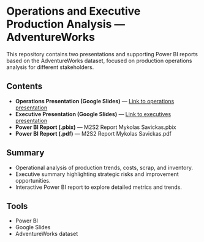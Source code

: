 <h1>Operations and Executive Production Analysis — AdventureWorks</h1>

<p>This repository contains two presentations and supporting Power BI reports based on the AdventureWorks dataset, focused on production operations analysis for different stakeholders.</p>

<h2>Contents</h2>
<ul>
  <li><strong>Operations Presentation (Google Slides)</strong> — <a href="https://docs.google.com/presentation/d/1_-N683IplAKISNRFuXRoQlDcF7o9eFnWAGxSYSr027U/edit?usp=sharing">Link to operations presentation</a></li>
  <li><strong>Executive Presentation (Google Slides)</strong> — <a href="https://docs.google.com/presentation/d/1YTHm8gK3VZnlksCpTy6p5barqKUvHXinWRdOQ-BlPZI/edit?usp=sharing">Link to executives presentation</a></li>
  <li><strong>Power BI Report (.pbix)</strong> — M2S2 Report Mykolas Savickas.pbix</li>
  <li><strong>Power BI Report (.pdf)</strong> — M2S2 Report Mykolas Savickas.pdf</li>
</ul>

<h2>Summary</h2>
<ul>
  <li>Operational analysis of production trends, costs, scrap, and inventory.</li>
  <li>Executive summary highlighting strategic risks and improvement opportunities.</li>
  <li>Interactive Power BI report to explore detailed metrics and trends.</li>
</ul>

<h2>Tools</h2>
<ul>
  <li>Power BI</li>
  <li>Google Slides</li>
  <li>AdventureWorks dataset</li>
</ul>
